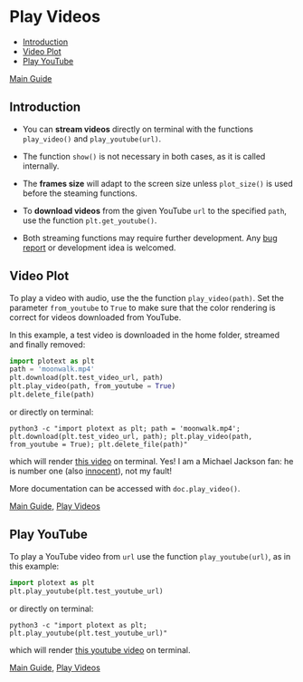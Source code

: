 # Play Videos

- [Introduction](https://github.com/piccolomo/plotext/blob/master/readme/video.md#introduction)
- [Video Plot](https://github.com/piccolomo/plotext/blob/master/readme/video.md#video-plot)
- [Play YouTube](https://github.com/piccolomo/plotext/blob/master/readme/video.md#play-youtube)

[Main Guide](https://github.com/piccolomo/plotext#guide)

## Introduction

- You can **stream videos** directly on terminal with the functions `play_video()` and `play_youtube(url)`.

- The function `show()` is not necessary in both cases, as it is called internally.

- The **frames size** will adapt to the screen size unless `plot_size()` is used before the steaming functions.

- To **download videos** from the given YouTube `url` to the specified `path`, use the function `plt.get_youtube()`.

- Both streaming functions may require further development. Any [bug report](https://github.com/piccolomo/plotext/issues/new) or development idea is welcomed. 

## Video Plot

To play a video with audio, use the the function `play_video(path)`. Set the parameter `from_youtube` to `True` to make sure that the color rendering is correct for videos downloaded from YouTube.

In this example, a test video is downloaded in the home folder, streamed and finally removed:

```python
import plotext as plt
path = 'moonwalk.mp4'
plt.download(plt.test_video_url, path)
plt.play_video(path, from_youtube = True)
plt.delete_file(path)
```

or directly on terminal:

```console
python3 -c "import plotext as plt; path = 'moonwalk.mp4'; plt.download(plt.test_video_url, path); plt.play_video(path, from_youtube = True); plt.delete_file(path)"
```

which will render [this video](https://raw.githubusercontent.com/piccolomo/plotext/master/data/moonwalk.mp4) on terminal. Yes! I am a Michael Jackson fan: he is number one (also [innocent](https://www.youtube.com/watch?v=O42IJ7opJFQ)), not my fault! 

More documentation can be accessed with `doc.play_video()`.

[Main Guide](https://github.com/piccolomo/plotext#guide), [Play Videos](https://github.com/piccolomo/plotext/blob/master/readme/video.md)

## Play YouTube

To play a YouTube video from `url` use the function `play_youtube(url)`, as in this example:

```python
import plotext as plt
plt.play_youtube(plt.test_youtube_url)
```

or directly on terminal:

```console
python3 -c "import plotext as plt; plt.play_youtube(plt.test_youtube_url)"
```

which will render [this youtube video](https://www.youtube.com/watch?v=ZNAvVVc4b3E&t=75s) on terminal. 

[Main Guide](https://github.com/piccolomo/plotext#guide), [Play Videos](https://github.com/piccolomo/plotext/blob/master/readme/video.md)